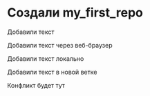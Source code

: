 # Создали my_first_repo

Добавили текст

Добавили текст через веб-браузер

Добавили текст локально

Добавили текст в новой ветке

Конфликт будет тут

